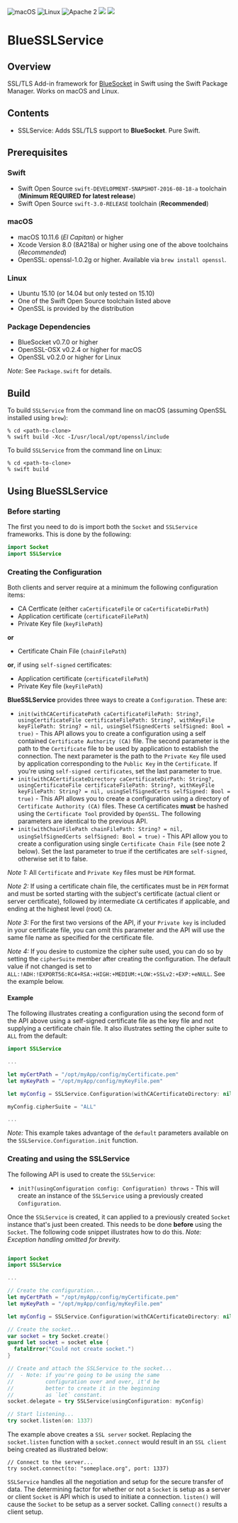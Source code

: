 ![macOS](https://img.shields.io/badge/os-macOS-green.svg?style=flat)
![Linux](https://img.shields.io/badge/os-linux-green.svg?style=flat)
![Apache 2](https://img.shields.io/badge/license-Apache2-blue.svg?style=flat)
![](https://img.shields.io/badge/Swift-3.0-orange.svg?style=flat)
![](https://img.shields.io/badge/Swift-3.0-Release-blue.svg?style=flat)

# BlueSSLService

## Overview
SSL/TLS Add-in framework for [BlueSocket](https://github.com/IBM-Swift/BlueSocket.git) in Swift using the Swift Package Manager. Works on macOS and Linux.

## Contents

* SSLService: Adds SSL/TLS support to **BlueSocket**. Pure Swift. 

## Prerequisites

### Swift
* Swift Open Source `swift-DEVELOPMENT-SNAPSHOT-2016-08-18-a` toolchain (**Minimum REQUIRED for latest release**)
* Swift Open Source `swift-3.0-RELEASE` toolchain (**Recommended**)

### macOS

* macOS 10.11.6 (*El Capitan*) or higher
* Xcode Version 8.0 (8A218a) or higher using one of the above toolchains (*Recommended*)
* OpenSSL: openssl-1.0.2g or higher.  Available via `brew install openssl`.

### Linux

* Ubuntu 15.10 (or 14.04 but only tested on 15.10)
* One of the Swift Open Source toolchain listed above
* OpenSSL is provided by the distribution

### Package Dependencies

* BlueSocket v0.7.0 or higher
* OpenSSL-OSX v0.2.4 or higher for macOS
* OpenSSL v0.2.0 or higher for Linux

*Note:* See `Package.swift` for details.

## Build

To build `SSLService` from the command line on macOS (assuming OpenSSL installed using `brew`):

```
% cd <path-to-clone>
% swift build -Xcc -I/usr/local/opt/openssl/include
```
To build `SSLService` from the command line on Linux:

```
% cd <path-to-clone>
% swift build
```

## Using BlueSSLService

### Before starting

The first you need to do is import both the `Socket` and `SSLService` frameworks.  This is done by the following:
```swift
import Socket
import SSLService
```

### Creating the Configuration

Both clients and server require at a minimum the following configuration items:
* CA Certficate (either `caCertificateFile` or `caCertificateDirPath`)
* Application certificate (`certificateFilePath`)
* Private Key file (`keyFilePath`)

**or**

* Certificate Chain File (`chainFilePath`)

**or**, if using `self-signed` certificates:

* Application certificate (`certificateFilePath`)
* Private Key file (`keyFilePath`)

**BlueSSLService** provides three ways to create a `Configuration`.  These are:
- `init(withCACertificatePath caCertificateFilePath: String?, usingCertificateFile certificateFilePath: String?, withKeyFile keyFilePath: String? = nil, usingSelfSignedCerts selfSigned: Bool = true)` - This API allows you to create a configuration using a self contained `Certificate Authority (CA)` file. The second parameter is the path to the `Certificate` file to be used by application to establish the connection.  The next parameter is the path to the `Private Key` file used by application corresponding to the `Public Key` in the `Certificate`. If you're using `self-signed certificates`, set the last parameter to true.
- `init(withCACertificateDirectory caCertificateDirPath: String?, usingCertificateFile certificateFilePath: String?, withKeyFile keyFilePath: String? = nil, usingSelfSignedCerts selfSigned: Bool = true)` - This API allows you to create a configuration using a directory of `Certificate Authority (CA)` files. These `CA` certificates **must** be hashed using the `Certificate Tool` provided by `OpenSSL`. The following parameters are identical to the previous API.
- `init(withChainFilePath chainFilePath: String? = nil, usingSelfSignedCerts selfSigned: Bool = true)` - This API allow you to create a configuration using single `Certificate Chain File` (see note 2 below). Set the last parameter to true if the certificates are `self-signed`, otherwise set it to false.

*Note 1:* All `Certificate` and `Private Key` files must be `PEM` format.

*Note 2:* If using a certificate chain file, the certificates must be in `PEM` format and must be sorted starting with the subject's certificate (actual client or server certificate), followed by intermediate `CA` certificates if applicable, and ending at the highest level (root) `CA`.

*Note 3:* For the first two versions of the API, if your `Private key` is included in your certificate file, you can omit this parameter and the API will use the same file name as specified for the certificate file.

*Note 4:* If you desire to customize the cipher suite used, you can do so by setting the `cipherSuite` member after creating the configuration.  The default value if not changed is set to `ALL:!ADH:!EXPORT56:RC4+RSA:+HIGH:+MEDIUM:+LOW:+SSLv2:+EXP:+eNULL`. See the example below.

#### Example

The following illustrates creating a configuration using the second form of the API above using a self-signed certificate file as the key file and not supplying a certificate chain file.  It also illustrates setting the cipher suite to `ALL` from the default:
```swift
import SSLService

...

let myCertPath = "/opt/myApp/config/myCertificate.pem"
let myKeyPath = "/opt/myApp/config/myKeyFile.pem"

let myConfig = SSLService.Configuration(withCACertificateDirectory: nil, usingCertificateFile: myCertPath, withKeyFile: myKeyFile)

myConfig.cipherSuite = "ALL"

...

```
*Note:* This example takes advantage of the `default` parameters available on the `SSLService.Configuration.init` function.

### Creating and using the SSLService

The following API is used to create the `SSLService`:
- `init?(usingConfiguration config: Configuration) throws` - This will create an instance of the `SSLService` using a previously created `Configuration`.

Once the `SSLService` is created, it can applied to a previously created `Socket` instance that's just been created. This needs to be done **before** using the `Socket`. The following code snippet illustrates how to do this.  *Note: Exception handling omitted for brevity.*

```swift

import Socket
import SSLService

...

// Create the configuration...
let myCertPath = "/opt/myApp/config/myCertificate.pem"
let myKeyPath = "/opt/myApp/config/myKeyFile.pem"

let myConfig = SSLService.Configuration(withCACertificateDirectory: nil, usingCertificateFile: myCertPath, withKeyFile: myKeyFile)

// Create the socket...
var socket = try Socket.create()
guard let socket = socket else {
  fatalError("Could not create socket.")
}

// Create and attach the SSLService to the socket...
//  - Note: if you're going to be using the same 
//          configuration over and over, it'd be 
//          better to create it in the beginning 
//          as `let` constant.
socket.delegate = try SSLService(usingConfiguration: myConfig)

// Start listening...
try socket.listen(on: 1337)

```
The example above creates a `SSL server` socket. Replacing the `socket.listen` function with a `socket.connect` would result in an `SSL client` being created as illustrated below:
```
// Connect to the server...
try socket.connect(to: "someplace.org", port: 1337)
```
`SSLService` handles all the negotiation and setup for the secure transfer of data. The determining factor for whether or not a `Socket` is setup as a server or client `Socket` is API which is used to initiate a connection. `listen()` will cause the `Socket` to be setup as a server socket.  Calling `connect()` results a client setup.
